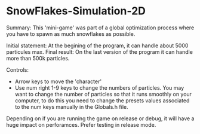 # SnowFlakes-Simulation-2D

Summary: This 'mini-game' was part of a global optimization process where you have to spawn as much snowflakes as possible.

Initial statement: At the begining of the program, it can handle about 5000 particules max.
Final result: On the last version of the program it can handle more than 500k particles.

Controls: 
* Arrow keys to move the 'character'
* Use num right 1-9 keys to change the numbers of particles. You may want to change the number of particles so that it runs smoothly on your computer, to do this you need to change the presets values associated to the num keys manually in the Globals.h file.

Depending on if you are running the game on release or debug, it will have a huge impact on perforamces. Prefer testing in release mode.
